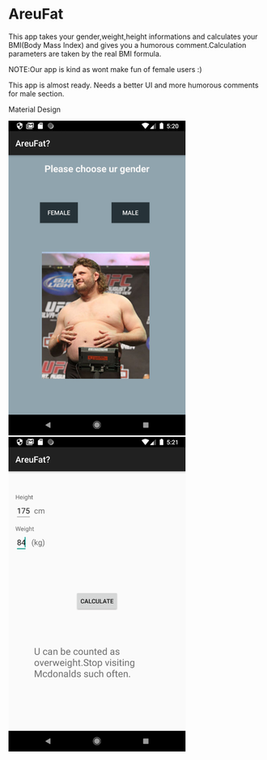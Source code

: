 # AreuFat 

This app takes your gender,weight,height informations and calculates your BMI(Body Mass Index) and gives you a humorous comment.Calculation parameters are taken by the real BMI formula.

NOTE:Our app is kind as wont make fun of female users :)

This app is almost ready. Needs a better UI and more humorous comments for male section.

Material Design

<img src="PrevImg/1.png"  width= "350">

<img src="PrevImg/2.png"  width= "350">
